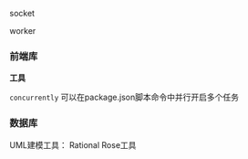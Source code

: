 socket

worker

### 前端库

**工具**

`concurrently` 可以在package.json脚本命令中并行开启多个任务



### 数据库

UML建模工具： Rational Rose工具

